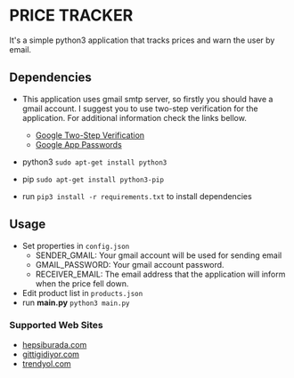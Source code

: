 # PRICE TRACKER
It's a simple python3 application that tracks prices and warn the user by email.

## Dependencies
- This application uses gmail smtp server, so firstly you should have a gmail account.
I suggest you to use two-step verification for the application. For additional information check the links bellow.

    - [Google Two-Step Verification](https://www.google.com/landing/2step/)
    - [Google App Passwords](https://myaccount.google.com/apppasswords)
- python3 `sudo apt-get install python3`
- pip  `sudo apt-get install python3-pip`
- run `pip3 install -r requirements.txt` to install dependencies
## Usage
- Set properties in `config.json`
    - SENDER_GMAIL: Your gmail account will be used for sending email
    - GMAIL_PASSWORD: Your gmail account password.
    - RECEIVER_EMAIL: The email address that the application will inform when the price fell down.
- Edit product list in `products.json`
- run **main.py** `python3 main.py`

### Supported Web Sites
- [hepsiburada.com](https://www.hepsiburada.com/)
- [gittigidiyor.com](https://www.gittigidiyor.com/)
- [trendyol.com](https://www.trendyol.com/)
